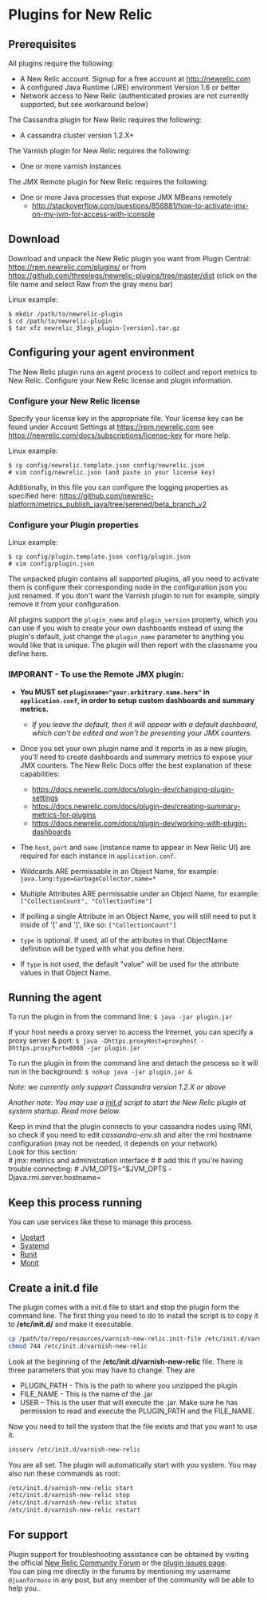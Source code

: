 # Plugins for New Relic


## Prerequisites
All plugins require the following:
- A New Relic account. Signup for a free account at http://newrelic.com
- A configured Java Runtime (JRE) environment Version 1.6 or better
- Network access to New Relic (authenticated proxies are not currently supported, but see workaround below)

The Cassandra plugin for New Relic requires the following:

- A cassandra cluster version 1.2.X+

The Varnish plugin for New Relic requires the following:

- One or more varnish instances

The JMX Remote plugin for New Relic requires the following:
- One or more Java processes that expose JMX MBeans remotely
  - http://stackoverflow.com/questions/856881/how-to-activate-jmx-on-my-jvm-for-access-with-jconsole

## Download
Download and unpack the New Relic plugin you want from Plugin Central: https://rpm.newrelic.com/plugins/ or from https://github.com/threelegs/newrelic-plugins/tree/master/dist (click on the file name and select Raw from the gray menu bar)  

Linux example:

    $ mkdir /path/to/newrelic-plugin
    $ cd /path/to/newrelic-plugin
    $ tar xfz newrelic_3legs_plugin-[version].tar.gz
    
## Configuring your agent environment
The New Relic plugin runs an agent process to collect and report metrics to New Relic. Configure your New Relic license and plugin information.

### Configure your New Relic license
Specify your license key in the appropriate file.
Your license key can be found under Account Settings at https://rpm.newrelic.com see https://newrelic.com/docs/subscriptions/license-key for more help.

Linux example:

    $ cp config/newrelic.template.json config/newrelic.json
    # vim config/newrelic.json (and paste in your license key)

Additionally, in this file you can configure the logging properties as specified here: https://github.com/newrelic-platform/metrics_publish_java/tree/serened/beta_branch_v2

### Configure your Plugin properties
Linux example:

    $ cp config/plugin.template.json config/plugin.json
    # vim config/plugin.json

The unpacked plugin contains all supported plugins, all you need to activate them is configure their corresponding node in the configuration json you just renamed. If you don't want the Varnish plugin to run for example, simply remove it from your configuration.

All plugins support the `plugin_name` and `plugin_version` property, which you can use if you wish to create your own dashboards instead of using the plugin's default, just change the `plugin_name` parameter to anything you would like that is unique. The plugin will then report with the classname you define here.

### IMPORANT - To use the Remote JMX plugin:

* **You MUST set `pluginname="your.arbitrary.name.here"` in `application.conf`, in order to setup custom dashboards and summary metrics.** 
  - *If you leave the default, then it will appear with a default dashboard, which can't be edited and won't be presenting your JMX counters.*
* Once you set your own plugin name and it reports in as a new plugin, you'll need to create dashboards and summary metrics to expose your JMX counters. The New Relic Docs offer the best explanation of these capabilities:
  - https://docs.newrelic.com/docs/plugin-dev/changing-plugin-settings
  - https://docs.newrelic.com/docs/plugin-dev/creating-summary-metrics-for-plugins
  - https://docs.newrelic.com/docs/plugin-dev/working-with-plugin-dashboards

* The `host`, `port` and `name` (instance name to appear in New Relic UI) are required for each instance in `application.conf`.
* Wildcards ARE permissable in an Object Name, for example: `java.lang:type=GarbageCollector,name=*`
* Multiple Attributes ARE permissable under an Object Name, for example: `["CollectionCount", "CollectionTime"]`
* If polling a single Attribute in an Object Name, you will still need to put it inside of '[' and ']', like so: `["CollectionCount"]`
* `type` is optional. If used, all of the attributes in that ObjectName definition will be typed with what you define here.
* If `type` is not used, the default "value" will be used for the attribute values in that Object Name.

## Running the agent
To run the plugin in from the command line: 
`$ java -jar plugin.jar`

If your host needs a proxy server to access the Internet, you can specify a proxy server & port: 
`$ java -Dhttps.proxyHost=proxyhost -Dhttps.proxyPort=8080 -jar plugin.jar`

To run the plugin in from the command line and detach the process so it will run in the background:
`$ nohup java -jar plugin.jar &`

*Note: we currently only support Cassandra version 1.2.X or above*

*Another note: You may use a [init.d](http://en.wikipedia.org/wiki/Init) script to start the New Relic plugin at system startup. Read more below.*

Keep in mind that the plugin connects to your cassandra nodes using RMI, so check if you need to edit *cassandra-env.sh* and alter the rmi hostname configuration (may not be needed, it depends on your network)  
Look for this section:  
    # jmx: metrics and administration interface
    #
    # add this if you're having trouble connecting:
    # JVM_OPTS="$JVM_OPTS -Djava.rmi.server.hostname=

## Keep this process running
You can use services like these to manage this process.

- [Upstart](http://upstart.ubuntu.com/)
- [Systemd](http://www.freedesktop.org/wiki/Software/systemd/)
- [Runit](http://smarden.org/runit/)
- [Monit](http://mmonit.com/monit/)  

## Create a init.d file

The plugin comes with a init.d file to start and stop the plugin form the command line. The first thing you need to do to install the script is to copy it to **/etc/init.d/** and make it executable.

``` bash
cp /path/to/repo/resources/varnish-new-relic.init-file /etc/init.d/varnish-new-relic
chmod 744 /etc/init.d/varnish-new-relic
```
Look at the beginning of the **/etc/init.d/varnish-new-relic** file. There is three parameters that you may have to change. They are
* PLUGIN_PATH - This is the path to where you unzipped the plugin
* FILE_NAME - This is the name of the .jar
* USER - This is the user that will execute the .jar. Make sure he has permission to read and execute the PLUGIN_PATH and the FILE_NAME.

Now you need to tell the system that the file exists and that you want to use it.
``` bash
insserv /etc/init.d/varnish-new-relic
```
You are all set. The plugin will automatically start with you system. You may also run these commands as root:
``` bash
/etc/init.d/varnish-new-relic start
/etc/init.d/varnish-new-relic stop
/etc/init.d/varnish-new-relic status
/etc/init.d/varnish-new-relic restart
```

## For support
Plugin support for troubleshooting assistance can be obtained by visiting the official [New Relic Community Forum](https://discuss.newrelic.com/) or the [plugin issues page](https://github.com/threelegs/newrelic-plugins/issues).  
You can ping me directly in the forums by mentioning my username `@juanformoso` in any post, but any member of the community will be able to help you..
